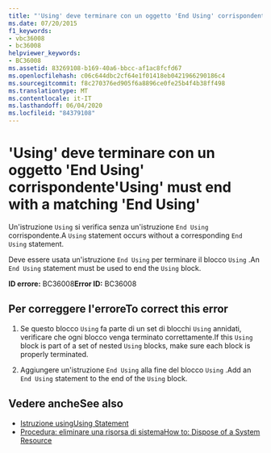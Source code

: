 ```yaml
---
title: "'Using' deve terminare con un oggetto 'End Using' corrispondente"
ms.date: 07/20/2015
f1_keywords:
- vbc36008
- bc36008
helpviewer_keywords:
- BC36008
ms.assetid: 83269108-b169-40a6-bbcc-af1ac8fcfd67
ms.openlocfilehash: c06c644dbc2cf64e1f01418eb0421966290186c4
ms.sourcegitcommit: f8c270376ed905f6a8896ce0fe25b4f4b38ff498
ms.translationtype: MT
ms.contentlocale: it-IT
ms.lasthandoff: 06/04/2020
ms.locfileid: "84379108"
---
```

# <a name="using-must-end-with-a-matching-end-using"></a><span data-ttu-id="d0296-102">'Using' deve terminare con un oggetto 'End Using' corrispondente</span><span class="sxs-lookup"><span data-stu-id="d0296-102">'Using' must end with a matching 'End Using'</span></span>
<span data-ttu-id="d0296-103">Un'istruzione `Using` si verifica senza un'istruzione `End Using` corrispondente.</span><span class="sxs-lookup"><span data-stu-id="d0296-103">A `Using` statement occurs without a corresponding `End Using` statement.</span></span>  
  
 <span data-ttu-id="d0296-104">Deve essere usata un'istruzione `End Using` per terminare il blocco `Using` .</span><span class="sxs-lookup"><span data-stu-id="d0296-104">An `End Using` statement must be used to end the `Using` block.</span></span>  
  
 <span data-ttu-id="d0296-105">**ID errore:** BC36008</span><span class="sxs-lookup"><span data-stu-id="d0296-105">**Error ID:** BC36008</span></span>  
  
## <a name="to-correct-this-error"></a><span data-ttu-id="d0296-106">Per correggere l'errore</span><span class="sxs-lookup"><span data-stu-id="d0296-106">To correct this error</span></span>  
  
1. <span data-ttu-id="d0296-107">Se questo blocco `Using` fa parte di un set di blocchi `Using` annidati, verificare che ogni blocco venga terminato correttamente.</span><span class="sxs-lookup"><span data-stu-id="d0296-107">If this `Using` block is part of a set of nested `Using` blocks, make sure each block is properly terminated.</span></span>  
  
2. <span data-ttu-id="d0296-108">Aggiungere un'istruzione `End Using` alla fine del blocco `Using` .</span><span class="sxs-lookup"><span data-stu-id="d0296-108">Add an `End Using` statement to the end of the `Using` block.</span></span>  
  
## <a name="see-also"></a><span data-ttu-id="d0296-109">Vedere anche</span><span class="sxs-lookup"><span data-stu-id="d0296-109">See also</span></span>

- [<span data-ttu-id="d0296-110">Istruzione using</span><span class="sxs-lookup"><span data-stu-id="d0296-110">Using Statement</span></span>](../language-reference/statements/using-statement.md)
- [<span data-ttu-id="d0296-111">Procedura: eliminare una risorsa di sistema</span><span class="sxs-lookup"><span data-stu-id="d0296-111">How to: Dispose of a System Resource</span></span>](../programming-guide/language-features/control-flow/how-to-dispose-of-a-system-resource.md)
